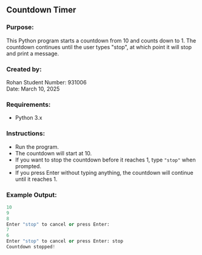## Countdown Timer

### Purpose:
This Python program starts a countdown from 10 and counts down to 1. The countdown continues until the user types "stop", at which point it will stop and print a message.

### Created by:
Rohan
Student Number: 931006  
Date: March 10, 2025  

### Requirements:
* Python 3.x

### Instructions:
* Run the program.
* The countdown will start at 10.
* If you want to stop the countdown before it reaches 1, type `"stop"` when prompted.
* If you press Enter without typing anything, the countdown will continue until it reaches 1.

### Example Output:
```python
10
9
8
Enter "stop" to cancel or press Enter: 
7
6
Enter "stop" to cancel or press Enter: stop
Countdown stopped!
